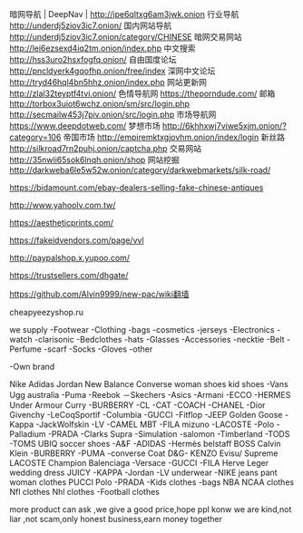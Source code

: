 暗网导航 | DeepNav | http://jpe6qltxg6am3jwk.onion
行业导航 http://underdj5ziov3ic7.onion/
国内网站导航 http://underdj5ziov3ic7.onion/category/CHINESE
暗网交易网站 http://lei6ezsexd4iq2tm.onion/index.php
中文搜索 http://hss3uro2hsxfogfq.onion/
自由国度论坛 http://pncldyerk4gqofhp.onion/free/index
深网中文论坛 http://tryd46hql4bn5hhz.onion/index.php
网站更新网 http://zlal32teyptf4tvi.onion/
色情导航网 https://theporndude.com/
邮箱 http://torbox3uiot6wchz.onion/sm/src/login.php
http://secmailw453j7piv.onion/src/login.php
市场导航网 https://www.deepdotweb.com/
梦想市场 http://6khhxwj7viwe5xjm.onion/?category=106
帝国市场 http://empiremktxgjovhm.onion/index/login
新丝路 http://silkroad7rn2puhj.onion/captcha.php
交易网站 http://35nwli65sok6lnqh.onion/shop
网站挖掘 http://darkweba6le5w52w.onion/category/darkwebmarkets/silk-road/

https://bidamount.com/ebay-dealers-selling-fake-chinese-antiques

http://www.yahoolv.com.tw/

https://aestheticprints.com/

https://fakeidvendors.com/page/vvl

http://paypalshop.x.yupoo.com/

https://trustsellers.com/dhgate/

https://github.com/Alvin9999/new-pac/wiki翻墙

cheapyeezyshop.ru

we supply 
-Footwear
-Clothing
-bags
-cosmetics
-jerseys
-Electronics
-watch
-clarisonic
-Bedclothes
-hats
-Glasses
-Accessories
-necktie
-Belt
-Perfume
-scarf
-Socks
-Gloves
-other


-Own brand

 Nike
 Adidas
 Jordan
 New Balance
 Converse
 woman shoes
 kid shoes 
 -Vans
 Ugg australia
 -Puma
 -Reebok
 －Skechers
 -Asics
 -Armani
 -ECCO
 -HERMES
 Under Armour Curry
 -BURBERRY
 -CL
 -CAT
 -COACH
 -CHANEL
 -Dior
Givenchy
 -LeCoqSportif
 -Columbia
 -GUCCI
 -Fitflop
 -JEEP
 Golden Goose
 -Kappa
 -JackWolfskin
 -LV
 -CAMEL
 MBT
 -FILA
 mizuno
 -LACOSTE
 -Polo
 -Palladium
 -PRADA
 -Clarks
 Supra
 -Simulation
 -salomon
 -Timberland
 -TODS
 -TOMS
 UBIQ
 soccer shoes
-A&F
 -ADIDAS
 -Hermès
 belstaff 
 BOSS
 Calvin Klein
 -BURBERRY
 -PUMA
 -converse
 Coat
 D&G-
 KENZO
 Evisu/
 Supreme
 LACOSTE
Champion
Balenciaga
 -Versace
 -GUCCI
 -FILA
 Herve Leger
 wedding dress
 JUICY
 -KAPPA
 -Jordan
-LV
 underwear
 -NIKE
 jeans pant
 woman clothes
 PUCCI
 Polo
-PRADA 
-Kids clothes
 -bags
 NBA
 NCAA clothes
 Nfl clothes
 Nhl clothes
-Football clothes

more product can ask ,we give a good price,hope ppl konw we are kind,not liar ,not scam,only honest business,earn money together
